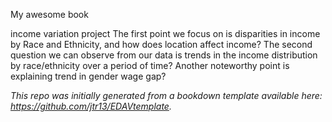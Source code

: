 My awesome book

income variation project 
The first point we focus on is disparities in income by Race and Ethnicity, and how does location affect income?
The second question we can observe from our data is trends in the income distribution by race/ethnicity over a period of time?
Another noteworthy point is explaining trend in gender wage gap?


*This repo was initially generated from a bookdown template available here: https://github.com/jtr13/EDAVtemplate.*	



